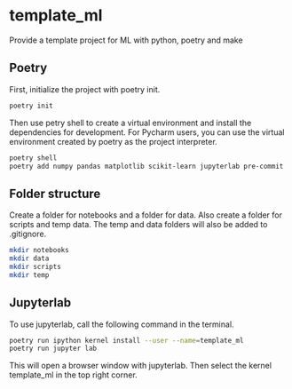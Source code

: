 # template_ml
Provide a template project for ML with python, poetry and make

## Poetry 

First, initialize the project with poetry init.

```bash
poetry init
```

Then use petry shell to create a virtual environment and install the dependencies for development. 
For Pycharm users, you can use the virtual environment created by poetry as the project interpreter.

```bash
poetry shell
poetry add numpy pandas matplotlib scikit-learn jupyterlab pre-commit  -G dev
```

## Folder structure

Create a folder for notebooks and a folder for data. Also create a folder for scripts and temp data.
The temp and data folders will also be added to .gitignore.
```bash
mkdir notebooks
mkdir data
mkdir scripts
mkdir temp
```

## Jupyterlab

To use jupyterlab, call the following command in the terminal. 
```bash
poetry run ipython kernel install --user --name=template_ml
poetry run jupyter lab
```
This will open a browser window with jupyterlab. Then select the kernel template_ml in the top right corner.


